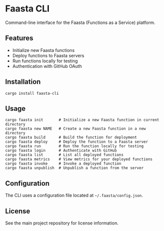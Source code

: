# Faasta CLI

Command-line interface for the Faasta (Functions as a Service) platform.

## Features

- Initialize new Faasta functions
- Deploy functions to Faasta servers
- Run functions locally for testing
- Authentication with GitHub OAuth

## Installation

```
cargo install faasta-cli
```

## Usage

```
cargo faasta init       # Initialize a new Faasta function in current directory
cargo faasta new NAME   # Create a new Faasta function in a new directory
cargo faasta build      # Build the function for deployment
cargo faasta deploy     # Deploy the function to a Faasta server
cargo faasta run        # Run the function locally for testing
cargo faasta login      # Authenticate with GitHub
cargo faasta list       # List all deployed functions
cargo faasta metrics    # View metrics for your deployed functions
cargo faasta invoke     # Invoke a deployed function
cargo faasta unpublish  # Unpublish a function from the server
```

## Configuration

The CLI uses a configuration file located at `~/.faasta/config.json`.

## License

See the main project repository for license information.